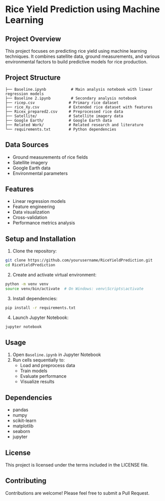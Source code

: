 # Rice Yield Prediction using Machine Learning

## Project Overview
This project focuses on predicting rice yield using machine learning techniques. It combines satellite data, ground measurements, and various environmental factors to build predictive models for rice production.

## Project Structure
```
├── Baseline.ipynb           # Main analysis notebook with linear regression models
├── Baseline 2.ipynb         # Secondary analysis notebook
├── ricep.csv               # Primary rice dataset
├── rice_Xy.csv             # Extended rice dataset with features
├── Ricex_prepared2.csv     # Preprocessed rice data
├── Satellite/              # Satellite imagery data
├── Google Earth/           # Google Earth data
├── Related Work/           # Related research and literature
└── requirements.txt        # Python dependencies
```

## Data Sources
- Ground measurements of rice fields
- Satellite imagery
- Google Earth data
- Environmental parameters

## Features
- Linear regression models
- Feature engineering
- Data visualization
- Cross-validation
- Performance metrics analysis

## Setup and Installation

1. Clone the repository:
```bash
git clone https://github.com/yourusername/RiceYieldPrediction.git
cd RiceYieldPrediction
```

2. Create and activate virtual environment:
```bash
python -m venv venv
source venv/bin/activate  # On Windows: venv\Scripts\activate
```

3. Install dependencies:
```bash
pip install -r requirements.txt
```

4. Launch Jupyter Notebook:
```bash
jupyter notebook
```

## Usage
1. Open `Baseline.ipynb` in Jupyter Notebook
2. Run cells sequentially to:
   - Load and preprocess data
   - Train models
   - Evaluate performance
   - Visualize results

## Dependencies
- pandas
- numpy
- scikit-learn
- matplotlib
- seaborn
- jupyter

## License
This project is licensed under the terms included in the LICENSE file.

## Contributing
Contributions are welcome! Please feel free to submit a Pull Request.